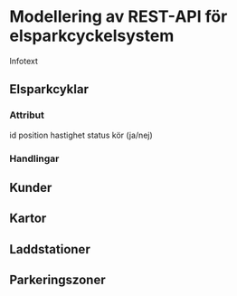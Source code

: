 # Modellering av REST-API för elsparkcyckelsystem

Infotext

## Elsparkcyklar

### Attribut

id
position
hastighet
status
kör (ja/nej)

### Handlingar

## Kunder

## Kartor

## Laddstationer

## Parkeringszoner